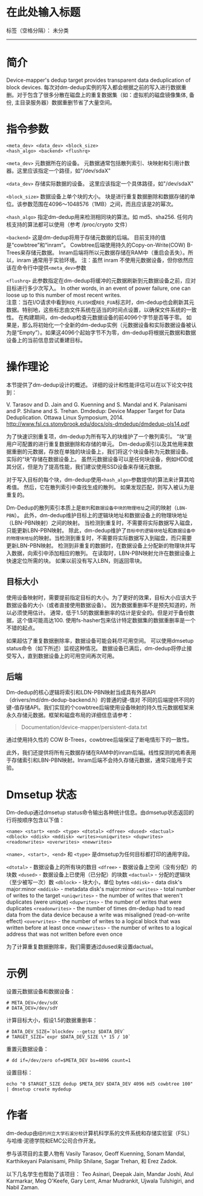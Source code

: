 # 在此处输入标题

标签（空格分隔）： 未分类

---

简介
====

Device-mapper's dedup target provides transparent data deduplication of block devices. 
每次对dm-dedup实例的写入都会根据之前的写入进行数据重删。对于包含了很多分散在磁盘上的重复数据集（如：虚拟机的磁盘镜像集体, 备份, 主目录服务器）数据重删节省了大量空间。

指令参数
========

	<meta_dev> <data_dev> <block_size>
	<hash_algo> <backend> <flushrq>

`<meta_dev>`
    元数据所在的设备。
    元数据通常包括散列索引、块映射和引用计数器。这里应该指定一个路径，如"/dev/sdaX"
    
`<data_dev>`
    存储实际数据的设备。
    这里应该指定一个具体路径，如"/dev/sdaX"

`<block_size>`
    数据设备上单个块的大小。
    块是进行重复数据删除和数据存储的单位。该参数范围在4096～1048576（1MB）之间，而且应该是2的幂次。

`<hash_algo>`
    指定dm-dedup用来检测相同块的算法。如 md5、sha256. 
    任何内核支持的算法都可以使用（参考 /proc/crypto 文件）

`<backend>`
    这是dm-dedup将用于存储元数据的后端。
    目前支持的值是“cowbtree”和“inram”。
	Cowbtree后端使用持久的Copy-on-Write(COW) B-Trees来存储元数据。
	Inram后端将所以元数据存储在RAM中（重启会丢失）。所以，inram 通常用于实验环境。
	注：虽然 inram 不使用元数据设备，但你依然应该在命令行中提供`<meta_dev>`参数

`<flushrq>`
    此参数指定在dm-dedup将缓冲的元数据刷新到元数据设备之前，应对目标进行多少次写入。
	In other words, in an event of power failure, one can loose up to this	number of most recent writes.  
	注意：当在I/O请求中看到`REQ_FLUSH`或`REQ_FUA`标志时，dm-dedup也会刷新其元数据。特别地，这些标志由文件系统在适当的时间点设置，以确保文件系统的一致性。
	在构建期间，dm-dedup检查元数据设备的前4096个字节是否等于零。 如果是，那么将初始化一个全新的dm-dedup实例（元数据设备和实际数据设备被认为是“Empty”）。如果这4096个起始字节不为零，dm-dedup将根据元数据和数据设备上的当前信息尝试重建目标。


操作理论
========

本节提供了dm-dedup设计的概述。 详细的设计和性能评估可以在以下论文中找到：

V. Tarasov and D. Jain and G. Kuenning and S. Mandal and K. Palanisami and P.
Shilane and S. Trehan. Dmdedup: Device Mapper Target for Data Deduplication.
Ottawa Linux Symposium, 2014.
http://www.fsl.cs.stonybrook.edu/docs/ols-dmdedup/dmdedup-ols14.pdf

为了快速识别重复项，dm-dedup为所有写入的块维护了一个散列索引。 “块”是用户可配置的进行重复数据删除和存储的单元。 Dm-dedup索引以及其他用来数据重删的元数据，存放在单独的块设备上，我们将这个块设备称为元数据设备。 实际的“块”存储在数据设备上。 虽然元数据设备可以是任何块设备，例如HDD或其分区，但是为了提高性能，我们建议使用SSD设备来存储元数据。

对于写入目标的每个块，dm-dedup使用`<hash_algo>`参数提供的算法来计算其哈希值。 然后，它在散列索引中查找生成的散列。 如果发现匹配，则写入被认为是重复的。

Dm-Dedup的散列索引本质上是`散列`和`数据设备中块的物理地址`之间的映射（`LBN-PBN`）。 此外，dm-dedup维护目标上的逻辑块地址和数据设备上的物理块地址（LBN-PBN映射）之间的映射。 当检测到重复时，不需要将实际数据写入磁盘，只能更新LBN-PBN映射。
除此，dm-dedup维护了`目标中的逻辑块地`址和`数据设备中的物理块地址`的映射。当检测到重复时，不需要将实际数据写入到磁盘，而只需要更新LBN-PBN映射。
检测到非重复的数据时，在数据设备上分配新的物理块并写入数据，向索引中添加相应的散列。
在读取时，LBN-PBN映射允许在数据设备上快速定位所需的块。 如果以前没有写入LBN，则返回零块。


目标大小
-----------

使用设备映射时，需要提前指定目标的大小。为了更好的效果，目标大小应该大于数据设备的大小（或者直接使用数据设备）。
因为数据重删率不是预先知道的，所以必须使用估计。
通常，低于1.5的数据重删率的估计是安全的。但是对于备份数据，这个值可能高达100.
使用fs-hasher包来估计特定数据集的数据重删率是一个不错的起点。

如果超估了重复数据删除率，数据设备可能会耗尽可用空间。 可以使用dmsetup status命令（如下所述）监视这种情况。 数据设备已满后，dm-dedup将停止接受写入，直到数据设备上的可用空间再次可用。

后端
--------

Dm-dedup的核心逻辑将索引和LDN-PBN映射当成具有外部API（drivers/md/dm-dedup-backend.h）的普通的键-值对
不同的后端提供不同的键-值存储API。我们实现的个cowbtree后端使用设备映射的持久性元数据框架来永久存储元数据。框架和磁盘布局的详细信息请参考：

> Documentation/device-mapper/persistent-data.txt

通过使用持久性的 COW B-Trees，cowbtree后端保证了断电情形下的一致性。

此外，我们还提供将所有元数据存储在RAM中的inram后端。线性探测的哈希表用于存储索引和LBN-PBN映射。Inram后端不会持久存储元数据，通常只能用于实验。

Dmsetup 状态
==============

Dm-dedup通过dmsetup status命令输出各种统计信息。由dmsetup状态返回的行将按顺序包含以下值：

```
<name> <start> <end> <type> <dtotal> <dfree> <dused> <dactual> <dblock> <ddisk> <mddisk> <writes><uniqwrites> <dupwrites> <readonwrites> <overwrites> <newwrites>
```

`<name>, <start>, <end>` 和 `<type>` 是dmsetup为任何目标都打印的通用字段。

`<dtotal>`       - 数据设备上的所有块的数目
`<dfree>`        - 数据设备上空闲（没有分配）的块数
`<dused>`        - 数据设备上已使用（已分配）的块数
`<dactual>`      - 分配的逻辑块（至少被写一次）数
`<dblock>`       - 块大小，单位 bytes
`<ddisk>`        - data disk's major:minor
`<mddisk>`       - metadata disk's major:minor
`<writes>`       - total number of writes to the target
`<uniqwrites>`   - the number of writes that weren't duplicates (were unique)
`<dupwrites>`    - the number of writes that were duplicates
`<readonwrites>` - the number of times dm-dedup had to read data from the data device because a write was misaligned (read-on-write effect)
`<overwrites>`   - the number of writes to a logical block that was written before at least once
`<newwrites>`    - the number of writes to a logical address that was not written before even once

为了计算重复数据删除率，我们需要通过dused来设置dactual。

示例
=======

设置元数据设备和数据设备：
```
# META_DEV=/dev/sdX
# DATA_DEV=/dev/sdY
```

计算目标大小，假设1.5的数据重删率：
```
# DATA_DEV_SIZE=`blockdev --getsz $DATA_DEV`
# TARGET_SIZE=`expr $DATA_DEV_SIZE \* 15 / 10`
```

重置元数据设备：
```
# dd if=/dev/zero of=$META_DEV bs=4096 count=1
```

设置目标：
```
echo "0 $TARGET_SIZE dedup $META_DEV $DATA_DEV 4096 md5 cowbtree 100" | dmsetup create mydedup
```

作者
=======
dm-dedup由`纽约州立大学石溪分校`计算机科学系的文件系统和存储实验室（FSL）与哈维·泥德学院和EMC公司合作开发。

参与该项目的主要人物有 Vasily Tarasov, Geoff Kuenning, Sonam Mandal, Karthikeyani Palanisami, Philip Shilane, Sagar Trehan, 和 Erez Zadok.

以下几名学生也帮助了该项目： Teo Asinari, Deepak Jain, Mandar Joshi, Atul Karmarkar, Meg O'Keefe, Gary Lent, Amar Mudrankit, Ujwala Tulshigiri, and Nabil Zaman.





